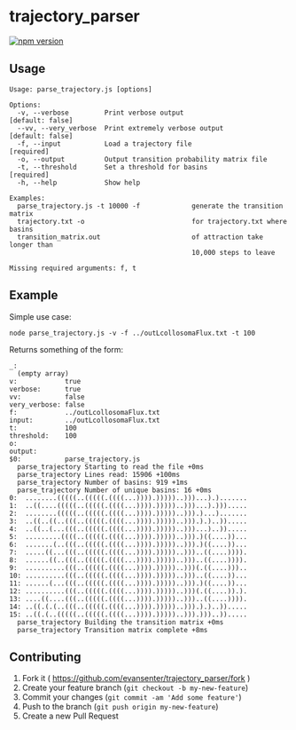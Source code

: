# trajectory_parser

[![npm version](https://badge.fury.io/js/trajectory_parser.svg)](http://badge.fury.io/js/trajectory_parser)

## Usage

    Usage: parse_trajectory.js [options]

    Options:
      -v, --verbose         Print verbose output                    [default: false]
      --vv, --very_verbose  Print extremely verbose output          [default: false]
      -f, --input           Load a trajectory file                        [required]
      -o, --output          Output transition probability matrix file               
      -t, --threshold       Set a threshold for basins                    [required]
      -h, --help            Show help                                               

    Examples:
      parse_trajectory.js -t 10000 -f             generate the transition matrix
      trajectory.txt -o                           for trajectory.txt where basins
      transition_matrix.out                       of attraction take longer than
                                                  10,000 steps to leave             

    Missing required arguments: f, t

## Example

Simple use case:

    node parse_trajectory.js -v -f ../outLcollosomaFlux.txt -t 100
    
Returns something of the form:
    
    _: 
      (empty array)
    v:            true
    verbose:      true
    vv:           false
    very_verbose: false
    f:            ../outLcollosomaFlux.txt
    input:        ../outLcollosomaFlux.txt
    t:            100
    threshold:    100
    o:            
    output:       
    $0:           parse_trajectory.js
      parse_trajectory Starting to read the file +0ms
      parse_trajectory Lines read: 15906 +100ms
      parse_trajectory Number of basins: 919 +1ms
      parse_trajectory Number of unique basins: 16 +0ms
    0:  ........(((((..(((((.((((...)))).)))))..)))...).).......
    1:  ..((....(((((..(((((.((((...)))).)))))..)))...).))).....
    2:  ........(((((..(((((.((((...)))).)))))..))).)...).......
    3:  ..((..((..(((..(((((.((((...)))).)))))..))).).)..)).....
    4:  ..((..(...(((..(((((.((((...)))).)))))..)))...)..)).....
    5:  .........((((..(((((.((((...)))).)))))..))).)((....))...
    6:  .......(..(((..(((((.((((...)))).)))))..))).)((....))...
    7:  .....((...(((..(((((.((((...)))).)))))..)))..((....)))).
    8:  ......((..(((..(((((.((((...)))).)))))..)))..((....)))).
    9:  ..........(((..(((((.((((...)))).)))))..)))(.((....)))..
    10: ..........(((..(((((.((((...)))).)))))..)))..((....))...
    11: ......(...(((..(((((.((((...)))).)))))..))).)((....))...
    12: ..........(((..(((((.((((...)))).)))))..)))(.((....)).).
    13: ....((....(((..(((((.((((...)))).)))))..)))..((....)))).
    14: ..((.(.(..(((..(((((.((((...)))).)))))..))).).)..)).....
    15: ..((.(..(((((..(((((.((((...)))).)))))..))).)))..)).....
      parse_trajectory Building the transition matrix +0ms
      parse_trajectory Transition matrix complete +8ms

## Contributing

1. Fork it ( https://github.com/evansenter/trajectory_parser/fork )
2. Create your feature branch (`git checkout -b my-new-feature`)
3. Commit your changes (`git commit -am 'Add some feature'`)
4. Push to the branch (`git push origin my-new-feature`)
5. Create a new Pull Request